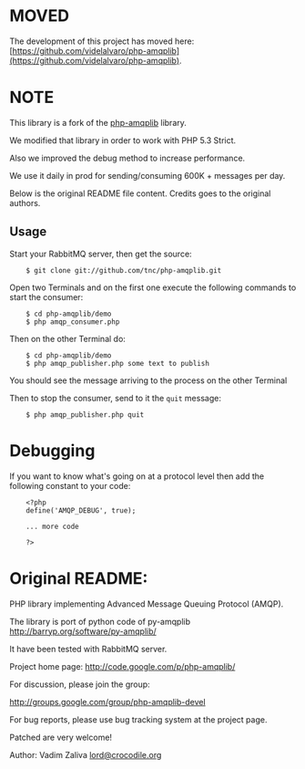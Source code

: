 # MOVED #

The development of this project has moved here: [https://github.com/videlalvaro/php-amqplib](https://github.com/videlalvaro/php-amqplib).

# NOTE #

This library is a fork of the [php-amqplib](http://code.google.com/p/php-amqplib/) library.

We modified that library in order to work with PHP 5.3 Strict.

Also we improved the debug method to increase performance.

We use it daily in prod for sending/consuming 600K + messages per day.

Below is the original README file content. Credits goes to the original authors.

## Usage ##

Start your RabbitMQ server, then get the source:

		$ git clone git://github.com/tnc/php-amqplib.git

Open two Terminals and on the first one execute the following commands to start the consumer:

		$ cd php-amqplib/demo
		$ php amqp_consumer.php

Then on the other Terminal do:

		$ cd php-amqplib/demo
		$ php amqp_publisher.php some text to publish

You should see the message arriving to the process on the other Terminal

Then to stop the consumer, send to it the `quit` message:

		$ php amqp_publisher.php quit

# Debugging #

If you want to know what's going on at a protocol level then add the following constant to your code:

		<?php
		define('AMQP_DEBUG', true);

		... more code

		?>


# Original README: #

PHP library implementing Advanced Message Queuing Protocol (AMQP).

The library is port of python code of py-amqplib
http://barryp.org/software/py-amqplib/

It have been tested with RabbitMQ server.

Project home page: http://code.google.com/p/php-amqplib/

For discussion, please join the group:

http://groups.google.com/group/php-amqplib-devel

For bug reports, please use bug tracking system at the project page.

Patched are very welcome!

Author: Vadim Zaliva <lord@crocodile.org>


